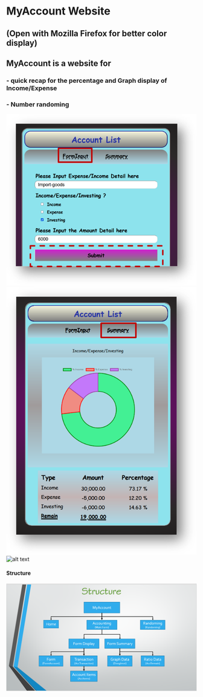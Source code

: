 # MyAccount Website
## (Open with Mozilla Firefox for better color display)

## MyAccount is a website for 
###    - quick recap for the percentage and Graph display of Income/Expense
###    - Number randoming

![alt text](https://github.com/Kriss321k/portfolio/blob/main/public/MyAccountForm1.png) 
![alt text](https://github.com/Kriss321k/portfolio/blob/main/public/MyAccountForm3.png)
![alt text](https://github.com/Kriss321k/portfolio/blob/main/public/MyAccountRandoming.png)

#### Structure

![alt text](https://github.com/Kriss321k/portfolio/blob/main/public/MyAccountStructure.png)

